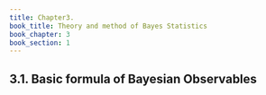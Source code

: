```yaml
---
title: Chapter3. 
book_title: Theory and method of Bayes Statistics
book_chapter: 3
book_section: 1
---
```


## 3.1. Basic formula of Bayesian Observables




